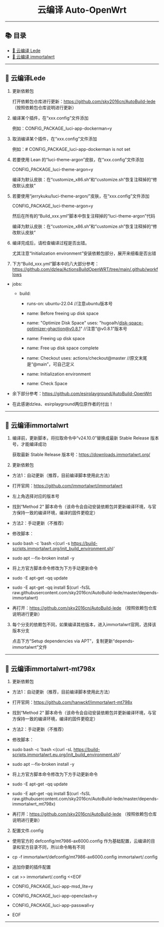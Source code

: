 <h1 align="center">云编译 Auto-OpenWrt</h1>

---

   ## 📚 目录
- [📖 云编译 Lede](#-云编译Lede)
- [📖 云编译 immortalwrt](#-云编译immortalwrt)
  
---

## 📖 云编译Lede

1. 更新依赖包

   打开依赖包仓库进行更新：https://github.com/sky2016cn/AutoBuild-lede  （按照依赖包仓库说明进行更新）
   
2. 编译某个插件，在“xxx.config”文件添加
   
   例如：CONFIG_PACKAGE_luci-app-dockerman=y

3. 取消编译某个插件，在“xxx.config”文件添加
   
   例如：# CONFIG_PACKAGE_luci-app-dockerman is not set

4. 若要使用 Lean 的“luci-theme-argon”皮肤，在“xxx.config”文件添加
   
   CONFIG_PACKAGE_luci-theme-argon=y

   编译为默认皮肤：在“customize_x86.sh”和“customize.sh”恢复注释掉的“修改默认皮肤”

5. 若要使用“jerrykuku/luci-theme-argon/”皮肤，在“xxx.config”文件添加

   CONFIG_PACKAGE_luci-theme-argon=y
   
   然后在所有的“Build_xxx.yml”脚本中恢复注释掉的“luci-theme-argon”代码

   编译为默认皮肤：在“customize_x86.sh”和“customize.sh”恢复注释掉的“修改默认皮肤”

6. 编译完成后，请检查编译过程是否出错。
  
   尤其注意“Initialization environment”安装依赖包部分，展开来细看是否出错

7. 下方“Build_xxx.yml”脚本中的八大部分参考：https://github.com/dzlea/ActionsBuildOpenWRT/tree/main/.github/workflows
   
- jobs:
  - build:
    - runs-on: ubuntu-22.04  //注意ubuntu版本号

    - name: Before freeing up disk space

    - name: "Optimize Disk Space"
      uses: "hugoalh/disk-space-optimizer-ghaction@v0.8.1"   //注意“@v0.8.1”版本号

    - name: Freeing up disk space
     
    - name: Free up disk space complete
     
    - name: Checkout
      uses: actions/checkout@master  //原文末尾是“@main”，可自己定义

    - name: Initialization environment
     
    - name: Check Space

- 余下部分参考：https://github.com/esirplayground/AutoBuild-OpenWrt

- 在此感谢dzlea、esirplayground两位原作者的付出！
   
---

## 📖 云编译immortalwrt

1. 编译前，更新脚本，将拉取命令中“v24.10.0”替换成最新 Stable Release 版本号，才能编译成功
       
   获取最新 Stable Release 版本号：https://downloads.immortalwrt.org/

2. 更新依赖包
- 方法1：自动更新（推荐，目前编译脚本使用此方法）
- 打开官网：https://github.com/immortalwrt/immortalwrt
- 左上角选择对应的版本号
- 找到“Method 2“ 脚本命令（该命令会自动安装依赖包并更新编译环境，与官方保持一致的编译环境，编译的固件更稳定）
   
- 方法2：手动更新（不推荐）
- 修改脚本：
- sudo bash -c 'bash <(curl -s https://build-scripts.immortalwrt.org/init_build_environment.sh)'
- sudo apt --fix-broken install -y
- 将上方官方脚本命令修改为下方手动更新命令
- sudo -E apt-get -qq update
- sudo -E apt-get -qq install $(curl -fsSL raw.githubusercontent.com/sky2016cn/AutoBuild-lede/master/depends-immortalwrt)
   
- 再打开：https://github.com/sky2016cn/AutoBuild-lede  （按照依赖包仓库说明进行更新）

3. 每个分支的依赖包不同，如果编译其他版本，进入immortalwrt官网，选择该版本分支

   点击下方“Setup dependencies via APT”，复制更新“depends-immortalwrt”文件

---

## 📖 云编译immortalwrt-mt798x

1. 更新依赖包
- 方法1：自动更新（推荐，目前编译脚本使用此方法）
- 打开官网：https://github.com/hanwckf/immortalwrt-mt798x
- 找到“Method 2“ 脚本命令（该命令会自动安装依赖包并更新编译环境，与官方保持一致的编译环境，编译的固件更稳定）
   
- 方法2：手动更新（不推荐）
- 修改脚本：
- sudo bash -c 'bash <(curl -sL https://build-scripts.immortalwrt.eu.org/init_build_environment.sh)'
- sudo apt --fix-broken install -y
- 将上方官方脚本命令修改为下方手动更新命令
- sudo -E apt-get -qq update
- sudo -E apt-get -qq install $(curl -fsSL raw.githubusercontent.com/sky2016cn/AutoBuild-lede/master/depends-immortalwrt_mt798x)
   
- 再打开：https://github.com/sky2016cn/AutoBuild-lede  （按照依赖包仓库说明进行更新）

2. 配置文件.config   
- 使用官方的 defconfig/mt7986-ax6000.config 作为基础配置，云编译的目录和官方目录不同，所以命令略有不同
- cp -f immortalwrt/defconfig/mt7986-ax6000.config immortalwrt/.config
    
- 追加你要的插件配置
- cat >> immortalwrt/.config <<EOF
- CONFIG_PACKAGE_luci-app-msd_lite=y
- CONFIG_PACKAGE_luci-app-openclash=y
- CONFIG_PACKAGE_luci-app-passwall=y
- EOF
  
---
